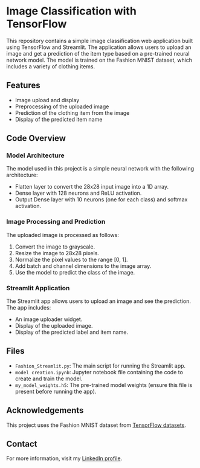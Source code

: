 # Image Classification with TensorFlow

This repository contains a simple image classification web application built using TensorFlow and Streamlit. The application allows users to upload an image and get a prediction of the item type based on a pre-trained neural network model. The model is trained on the Fashion MNIST dataset, which includes a variety of clothing items.

## Features

- Image upload and display
- Preprocessing of the uploaded image
- Prediction of the clothing item from the image
- Display of the predicted item name

## Code Overview

### Model Architecture

The model used in this project is a simple neural network with the following architecture:

- Flatten layer to convert the 28x28 input image into a 1D array.
- Dense layer with 128 neurons and ReLU activation.
- Output Dense layer with 10 neurons (one for each class) and softmax activation.

### Image Processing and Prediction

The uploaded image is processed as follows:

1. Convert the image to grayscale.
2. Resize the image to 28x28 pixels.
3. Normalize the pixel values to the range [0, 1].
4. Add batch and channel dimensions to the image array.
5. Use the model to predict the class of the image.

### Streamlit Application

The Streamlit app allows users to upload an image and see the prediction. The app includes:

- An image uploader widget.
- Display of the uploaded image.
- Display of the predicted label and item name.

## Files

- `Fashion_Streamlit.py`: The main script for running the Streamlit app.
- `model creation.ipynb`: Jupyter notebook file containing the code to create and train the model.
- `my_model_weights.h5`: The pre-trained model weights (ensure this file is present before running the app).

## Acknowledgements

This project uses the Fashion MNIST dataset from [TensorFlow datasets](https://www.tensorflow.org/datasets/catalog/fashion_mnist).

## Contact

For more information, visit my [LinkedIn profile](https://www.linkedin.com/in/dharmendra-behara-230388239/).
